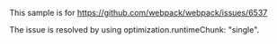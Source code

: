 This sample is for https://github.com/webpack/webpack/issues/6537

The issue is resolved by using optimization.runtimeChunk: "single".